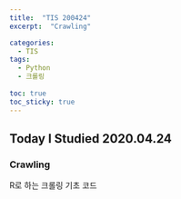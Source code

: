 ```yaml
---
title:  "TIS 200424"
excerpt:  "Crawling"

categories:
  - TIS
tags:
  - Python
  - 크롤링
  
toc: true
toc_sticky: true
---
```


## Today I Studied 2020.04.24

### Crawling

R로 하는 크롤링 기초 코드
